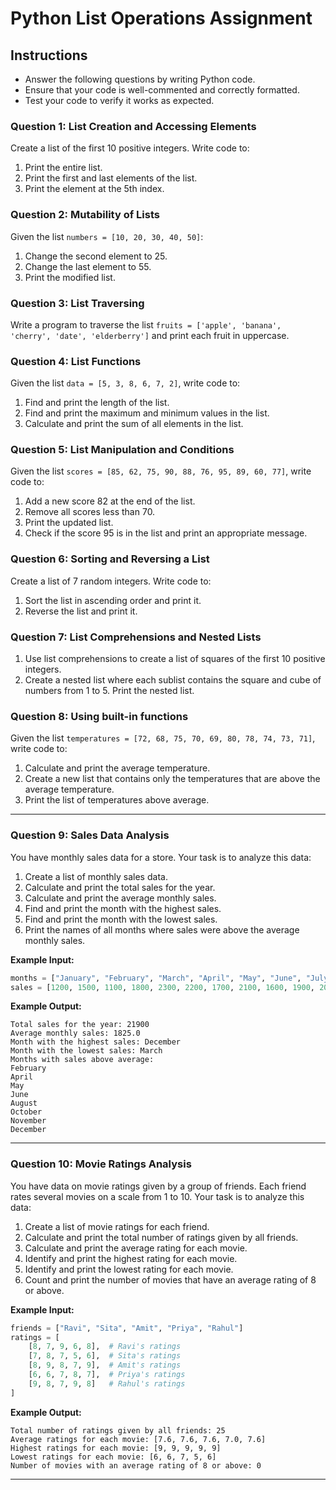 # Python List Operations Assignment

## Instructions
- Answer the following questions by writing Python code. 
- Ensure that your code is well-commented and correctly formatted.
- Test your code to verify it works as expected.

### Question 1: List Creation and Accessing Elements
Create a list of the first 10 positive integers. Write code to:
1. Print the entire list.
2. Print the first and last elements of the list.
3. Print the element at the 5th index.

### Question 2: Mutability of Lists
Given the list `numbers = [10, 20, 30, 40, 50]`:
1. Change the second element to 25.
2. Change the last element to 55.
3. Print the modified list.

### Question 3: List Traversing
Write a program to traverse the list `fruits = ['apple', 'banana', 'cherry', 'date', 'elderberry']` and print each fruit in uppercase.

### Question 4: List Functions
Given the list `data = [5, 3, 8, 6, 7, 2]`, write code to:
1. Find and print the length of the list.
2. Find and print the maximum and minimum values in the list.
3. Calculate and print the sum of all elements in the list.

### Question 5: List Manipulation and Conditions
Given the list `scores = [85, 62, 75, 90, 88, 76, 95, 89, 60, 77]`, write code to:
1. Add a new score 82 at the end of the list.
2. Remove all scores less than 70.
3. Print the updated list.
4. Check if the score 95 is in the list and print an appropriate message.

### Question 6: Sorting and Reversing a List
Create a list of 7 random integers. Write code to:
1. Sort the list in ascending order and print it.
2. Reverse the list and print it.

### Question 7: List Comprehensions and Nested Lists
1. Use list comprehensions to create a list of squares of the first 10 positive integers.
2. Create a nested list where each sublist contains the square and cube of numbers from 1 to 5. Print the nested list.

### Question 8: Using built-in functions
Given the list `temperatures = [72, 68, 75, 70, 69, 80, 78, 74, 73, 71]`, write code to:
1. Calculate and print the average temperature.
2. Create a new list that contains only the temperatures that are above the average temperature.
3. Print the list of temperatures above average.

---

### Question 9: Sales Data Analysis

You have monthly sales data for a store. Your task is to analyze this data:

1. Create a list of monthly sales data.
2. Calculate and print the total sales for the year.
3. Calculate and print the average monthly sales.
4. Find and print the month with the highest sales.
5. Find and print the month with the lowest sales.
6. Print the names of all months where sales were above the average monthly sales.

**Example Input:**
```python
months = ["January", "February", "March", "April", "May", "June", "July", "August", "September", "October", "November", "December"]
sales = [1200, 1500, 1100, 1800, 2300, 2200, 1700, 2100, 1600, 1900, 2000, 2500]
```

**Example Output:**
```
Total sales for the year: 21900
Average monthly sales: 1825.0
Month with the highest sales: December
Month with the lowest sales: March
Months with sales above average:
February
April
May
June
August
October
November
December
```

---
### Question 10: Movie Ratings Analysis

You have data on movie ratings given by a group of friends. Each friend rates several movies on a scale from 1 to 10. Your task is to analyze this data:

1. Create a list of movie ratings for each friend.
2. Calculate and print the total number of ratings given by all friends.
3. Calculate and print the average rating for each movie.
4. Identify and print the highest rating for each movie.
5. Identify and print the lowest rating for each movie.
6. Count and print the number of movies that have an average rating of 8 or above.

**Example Input:**
```python
friends = ["Ravi", "Sita", "Amit", "Priya", "Rahul"]
ratings = [
    [8, 7, 9, 6, 8],  # Ravi's ratings
    [7, 8, 7, 5, 6],  # Sita's ratings
    [8, 9, 8, 7, 9],  # Amit's ratings
    [6, 6, 7, 8, 7],  # Priya's ratings
    [9, 8, 7, 9, 8]   # Rahul's ratings
]
```
**Example Output:**
```
Total number of ratings given by all friends: 25
Average ratings for each movie: [7.6, 7.6, 7.6, 7.0, 7.6]
Highest ratings for each movie: [9, 9, 9, 9, 9]
Lowest ratings for each movie: [6, 6, 7, 5, 6]
Number of movies with an average rating of 8 or above: 0
```

---